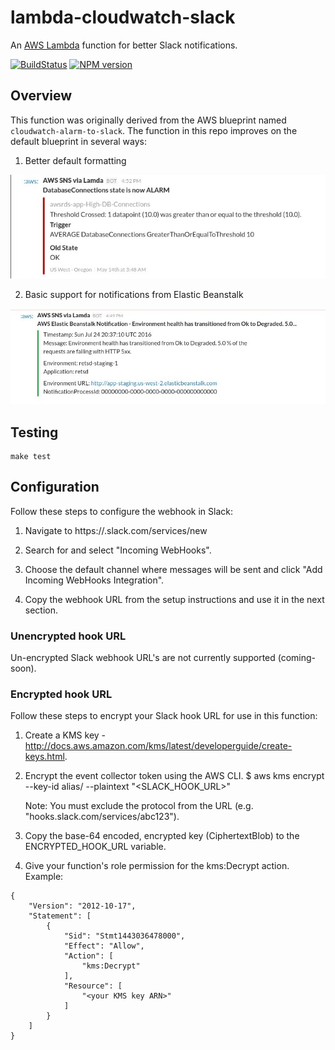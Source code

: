 # lambda-cloudwatch-slack

An [AWS Lambda](http://aws.amazon.com/lambda/) function for better Slack notifications.

[![BuildStatus](https://travis-ci.org/assertible/lambda-cloudwatch-slack.png?branch=master)](https://travis-ci.org/assertible/lambda-cloudwatch-slack)
[![NPM version](https://badge.fury.io/js/lambda-cloudwatch-slack.png)](http://badge.fury.io/js/lambda-cloudwatch-slack)


## Overview

This function was originally derived from the AWS blueprint named `cloudwatch-alarm-to-slack`.
The function in this repo improves on the default blueprint in several ways:

1. Better default formatting

[![AWS Cloud Notification for Slack](./images/cloudwatch.png)](https://assertible.com)

2. Basic support for notifications from Elastic Beanstalk

[![Elastic Beanstalk Slack Notifications](./images/elastic-beanstalk.png)](https://assertible.com)

## Testing

```
make test
```

## Configuration

Follow these steps to configure the webhook in Slack:

  1. Navigate to https://<your-team-domain>.slack.com/services/new

  2. Search for and select "Incoming WebHooks".

  3. Choose the default channel where messages will be sent and click "Add Incoming WebHooks Integration".

  4. Copy the webhook URL from the setup instructions and use it in the next section.


### Unencrypted hook URL

Un-encrypted Slack webhook URL's are not currently supported (coming-soon).

### Encrypted hook URL

Follow these steps to encrypt your Slack hook URL for use in this function:

  1. Create a KMS key - http://docs.aws.amazon.com/kms/latest/developerguide/create-keys.html.

  2. Encrypt the event collector token using the AWS CLI.
     $ aws kms encrypt --key-id alias/<KMS key name> --plaintext "<SLACK_HOOK_URL>"

     Note: You must exclude the protocol from the URL (e.g. "hooks.slack.com/services/abc123").

  3. Copy the base-64 encoded, encrypted key (CiphertextBlob) to the ENCRYPTED_HOOK_URL variable.

  4. Give your function's role permission for the kms:Decrypt action.
     Example:

```
{
    "Version": "2012-10-17",
    "Statement": [
        {
            "Sid": "Stmt1443036478000",
            "Effect": "Allow",
            "Action": [
                "kms:Decrypt"
            ],
            "Resource": [
                "<your KMS key ARN>"
            ]
        }
    ]
}
```
